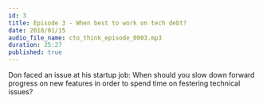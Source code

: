 ```yaml
---
id: 3
title: Episode 3 - When best to work on tech debt?
date: 2018/01/15
audio_file_name: cto_think_episode_0003.mp3
duration: 25:27
published: true
---
```


Don faced an issue at his startup job: When should you slow down forward progress on new features in order to spend time on festering technical issues?

